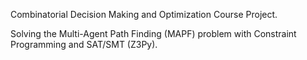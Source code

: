Combinatorial Decision Making and Optimization Course Project.

Solving the Multi-Agent Path Finding (MAPF) problem with Constraint Programming and SAT/SMT (Z3Py).
